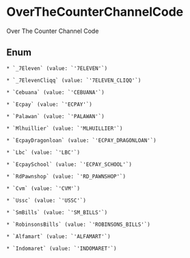 # OverTheCounterChannelCode

Over The Counter Channel Code


## Enum


    * `_7Eleven` (value: `'7ELEVEN'`)

    * `_7ElevenCliqq` (value: `'7ELEVEN_CLIQQ'`)

    * `Cebuana` (value: `'CEBUANA'`)

    * `Ecpay` (value: `'ECPAY'`)

    * `Palawan` (value: `'PALAWAN'`)

    * `Mlhuillier` (value: `'MLHUILLIER'`)

    * `EcpayDragonloan` (value: `'ECPAY_DRAGONLOAN'`)

    * `Lbc` (value: `'LBC'`)

    * `EcpaySchool` (value: `'ECPAY_SCHOOL'`)

    * `RdPawnshop` (value: `'RD_PAWNSHOP'`)

    * `Cvm` (value: `'CVM'`)

    * `Ussc` (value: `'USSC'`)

    * `SmBills` (value: `'SM_BILLS'`)

    * `RobinsonsBills` (value: `'ROBINSONS_BILLS'`)

    * `Alfamart` (value: `'ALFAMART'`)

    * `Indomaret` (value: `'INDOMARET'`)


